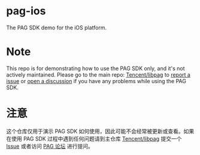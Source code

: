 # pag-ios
The PAG SDK demo for the iOS platform.

# Note
This repo is for demonstrating how to use the PAG SDK only, and it's not actively maintained. Please go to the main repo: [Tencent/libpag](https://github.com/Tencent/libpag) to [report a issue](https://github.com/Tencent/libpag/issues/new/choose) or [open a discussion](https://github.com/Tencent/libpag/discussions) if you have any problems while using the PAG SDK.

# 注意
这个仓库仅用于演示 PAG SDK 如何使用，因此可能不会经常被更新或查看。如果在使用 PAG SDK 过程中遇到任何问题请到主仓库 [Tencent/libpag](https://github.com/Tencent/libpag) 提交一个 [Issue](https://github.com/Tencent/libpag/issues/new/choose) 或者访问 [PAG 论坛](https://github.com/Tencent/libpag/discussions) 进行提问。
